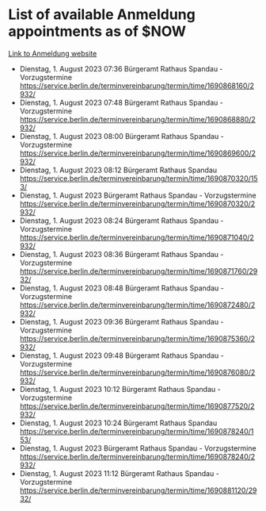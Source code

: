 # List of available Anmeldung appointments as of $NOW
[Link to Anmeldung website](https://service.berlin.de/terminvereinbarung/termin/tag.php?termin=1&anliegen[]=120686&dienstleisterlist=122210,122217,327316,122219,327312,122227,327314,122231,327346,122243,327348,122254,122252,329742,122260,329745,122262,329748,122271,327278,122273,327274,122277,327276,330436,122280,327294,122282,327290,122284,327292,122291,327270,122285,327266,122286,327264,122296,327268,150230,329760,122297,327286,122294,327284,122312,329763,122314,329775,122304,327330,122311,327334,122309,327332,317869,122281,327352,122279,329772,122283,122276,327324,122274,327326,122267,329766,122246,327318,122251,327320,122257,327322,122208,327298,122226,327300&herkunft=http%3A%2F%2Fservice.berlin.de%2Fdienstleistung%2F120686%2F)
- Dienstag, 1. August 2023 07:36 Bürgeramt Rathaus Spandau - Vorzugstermine https://service.berlin.de/terminvereinbarung/termin/time/1690868160/2932/
- Dienstag, 1. August 2023 07:48 Bürgeramt Rathaus Spandau - Vorzugstermine https://service.berlin.de/terminvereinbarung/termin/time/1690868880/2932/
- Dienstag, 1. August 2023 08:00 Bürgeramt Rathaus Spandau - Vorzugstermine https://service.berlin.de/terminvereinbarung/termin/time/1690869600/2932/
- Dienstag, 1. August 2023 08:12 Bürgeramt Rathaus Spandau https://service.berlin.de/terminvereinbarung/termin/time/1690870320/153/
- Dienstag, 1. August 2023  Bürgeramt Rathaus Spandau - Vorzugstermine https://service.berlin.de/terminvereinbarung/termin/time/1690870320/2932/
- Dienstag, 1. August 2023 08:24 Bürgeramt Rathaus Spandau - Vorzugstermine https://service.berlin.de/terminvereinbarung/termin/time/1690871040/2932/
- Dienstag, 1. August 2023 08:36 Bürgeramt Rathaus Spandau - Vorzugstermine https://service.berlin.de/terminvereinbarung/termin/time/1690871760/2932/
- Dienstag, 1. August 2023 08:48 Bürgeramt Rathaus Spandau - Vorzugstermine https://service.berlin.de/terminvereinbarung/termin/time/1690872480/2932/
- Dienstag, 1. August 2023 09:36 Bürgeramt Rathaus Spandau - Vorzugstermine https://service.berlin.de/terminvereinbarung/termin/time/1690875360/2932/
- Dienstag, 1. August 2023 09:48 Bürgeramt Rathaus Spandau - Vorzugstermine https://service.berlin.de/terminvereinbarung/termin/time/1690876080/2932/
- Dienstag, 1. August 2023 10:12 Bürgeramt Rathaus Spandau - Vorzugstermine https://service.berlin.de/terminvereinbarung/termin/time/1690877520/2932/
- Dienstag, 1. August 2023 10:24 Bürgeramt Rathaus Spandau https://service.berlin.de/terminvereinbarung/termin/time/1690878240/153/
- Dienstag, 1. August 2023  Bürgeramt Rathaus Spandau - Vorzugstermine https://service.berlin.de/terminvereinbarung/termin/time/1690878240/2932/
- Dienstag, 1. August 2023 11:12 Bürgeramt Rathaus Spandau - Vorzugstermine https://service.berlin.de/terminvereinbarung/termin/time/1690881120/2932/
